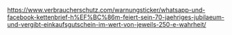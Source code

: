 https://www.verbraucherschutz.com/warnungsticker/whatsapp-und-facebook-kettenbrief-h%EF%BC%86m-feiert-sein-70-jaehriges-jubilaeum-und-vergibt-einkaufsgutschein-im-wert-von-jeweils-250-e-wahrheit/
